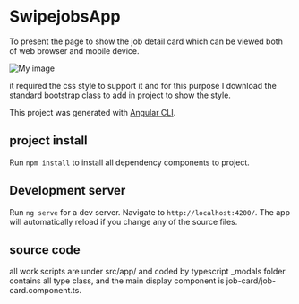 # SwipejobsApp

To present the page to show the job detail card which can be viewed both of web browser and mobile device.  

![My image](hardin253874/img/master/swipeImage-1.JPG)

it required the css style to support it and for this purpose I download the standard bootstrap class to add in project to show the style. 

This project was generated with [Angular CLI](https://github.com/angular/angular-cli).

## project install

Run `npm install` to install all dependency components to project. 

## Development server

Run `ng serve` for a dev server. Navigate to `http://localhost:4200/`. The app will automatically reload if you change any of the source files.

## source code
all work scripts are under src/app/ and coded by typescript _modals folder contains all type class, and the main display component is job-card/job-card.component.ts.
